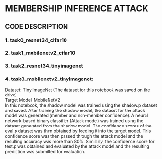 #  **MEMBERSHIP INFERENCE ATTACK**
##  **CODE DESCRIPTION**
### 1. task0_resnet34_cifar10

### 2. task1_mobilenetv2_cifar10
   
### 3. task2_resnet34_tinyimagenet
   
### 4. task3_mobilenetv2_tinyimagenet:
Dataset: Tiny ImageNet (The dataset for this notebook was saved on the drive)\
Target Model: MobileNetV2\
In this notebook, the shadow model was trained using the shadow.p dataset and saved. After training the shadow model, the dataset for the attack model was generated (member and non-member confidence). A neural network-based binary classifier (Attack model) was trained using the dataset generated from the shadow model. The confidence scores of the eval.p dataset was then obtained by feeding it into the target model. This confidence score was then passed through the attack model and the resulting accuracy was more than 80%. Similarly, the confidence score for test.p was obtained and evaluated by the attack model and the resulting prediction was submitted for evaluation.



